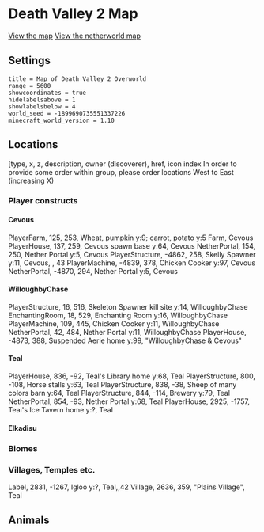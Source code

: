 # Death Valley 2 Map #

[View the map][dv2-world-map]
[View the netherworld map][dv2-nether-map]

## Settings ##

```
title = Map of Death Valley 2 Overworld
range = 5600
showcoordinates = true
hidelabelsabove = 1
showlabelsbelow = 4
world_seed = -1899690735551337226
minecraft_world_version = 1.10
```

## Locations ##
[type, x, z, description, owner (discoverer), href, icon index
In order to provide some order within group, please order locations West to East (increasing X)

### Player constructs ###

#### Cevous
PlayerFarm, 125, 253, Wheat, pumpkin y:9; carrot, potato y:5 Farm, Cevous
PlayerHouse, 137, 259, Cevous spawn base y:64, Cevous
NetherPortal, 154, 250, Nether Portal y:5, Cevous
PlayerStructure, -4862, 258, Skelly Spawner y:11, Cevous, , 43
PlayerMachine, -4839, 378, Chicken Cooker y:97, Cevous
NetherPortal, -4870, 294, Nether Portal y:5, Cevous


#### WilloughbyChase
PlayerStructure, 16, 516, Skeleton Spawner kill site y:14, WilloughbyChase
EnchantingRoom, 18, 529, Enchanting Room y:16, WilloughbyChase
PlayerMachine, 109, 445, Chicken Cooker y:11, WilloughbyChase
NetherPortal, 42, 484, Nether Portal y:11, WilloughbyChase
PlayerHouse, -4873, 388, Suspended Aerie home y:99, "WilloughbyChase & Cevous"

#### Teal
PlayerHouse, 836, -92, Teal's Library home y:68, Teal
PlayerStructure, 800, -108, Horse stalls y:63, Teal
PlayerStructure, 838, -38, Sheep of many colors barn y:64, Teal
PlayerStructure, 844, -114, Brewery y:79, Teal
NetherPortal, 854, -93, Nether Portal y:68, Teal
PlayerHouse, 2925, -1757, Teal's Ice Tavern home y:?, Teal

#### Elkadisu


### Biomes ###


### Villages, Temples etc. ###
Label, 2831, -1267, Igloo y:?, Teal,,42
Village, 2636, 359, "Plains Village", Teal


## Animals ###




[dv2-world-map]: <https://71a6d35cb5b47bf734e8f62f06cdded5ab2489c1.googledrive.com/host/0B35KCzsTLKY1dTJreWVWdzNNa28/index.html?src=https%3A%2F%2Fraw.githubusercontent.com%2Fmlippert%2FMCWorldMaps%2Fgh-pages%2Fworlds%2Fdeath_valley2%2Foverworld-locations.md&oceangooglesrc=0B-v0KuPumJDLRUhqbV83WnhMamc> "Death Valley 2 Minecraft Explorer's Map"
[dv2-nether-map]: <https://71a6d35cb5b47bf734e8f62f06cdded5ab2489c1.googledrive.com/host/0B35KCzsTLKY1dTJreWVWdzNNa28/index.html?src=https%3A%2F%2Fraw.githubusercontent.com%2Fmlippert%2FMCWorldMaps%2Fgh-pages%2Fworlds%2Fdeath_valley2%2Fnetherworld-locations.md> "Death Valley 2 Netherworld Minecraft Explorer's Map"
